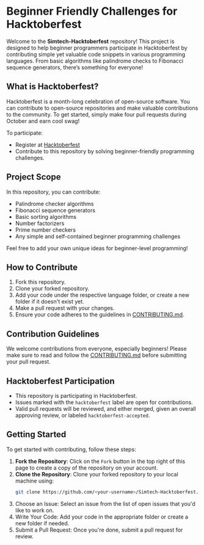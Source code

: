 # Beginner Friendly Challenges for Hacktoberfest

Welcome to the **Simtech-Hacktoberfest** repository! This project is designed to help beginner programmers participate in Hacktoberfest by contributing simple yet valuable code snippets in various programming languages. From basic algorithms like palindrome checks to Fibonacci sequence generators, there’s something for everyone!

## What is Hacktoberfest?

Hacktoberfest is a month-long celebration of open-source software. You can contribute to open-source repositories and make valuable contributions to the community. To get started, simply make four pull requests during October and earn cool swag!

To participate:
- Register at [Hacktoberfest](https://hacktoberfest.com/)
- Contribute to this repository by solving beginner-friendly programming challenges.

## Project Scope

In this repository, you can contribute:
- Palindrome checker algorithms
- Fibonacci sequence generators
- Basic sorting algorithms
- Number factorizers
- Prime number checkers
- Any simple and self-contained beginner programming challenges

Feel free to add your own unique ideas for beginner-level programming!

## How to Contribute

1. Fork this repository.
2. Clone your forked repository.
3. Add your code under the respective language folder, or create a new folder if it doesn't exist yet.
4. Make a pull request with your changes.
5. Ensure your code adheres to the guidelines in [CONTRIBUTING.md](./CONTRIBUTING.md).

## Contribution Guidelines

We welcome contributions from everyone, especially beginners! Please make sure to read and follow the [CONTRIBUTING.md](./CONTRIBUTING.md) before submitting your pull request.

## Hacktoberfest Participation

- This repository is participating in Hacktoberfest.
- Issues marked with the `hacktoberfest` label are open for contributions.
- Valid pull requests will be reviewed, and either merged, given an overall approving review, or labeled `hacktoberfest-accepted`.

## Getting Started

To get started with contributing, follow these steps:

1. **Fork the Repository**: Click on the `Fork` button in the top right of this page to create a copy of the repository on your account.
2. **Clone the Repository**: Clone your forked repository to your local machine using:
   ```bash
   git clone https://github.com/<your-username>/Simtech-Hacktoberfest.git
3. Choose an Issue: Select an issue from the list of open issues that you'd like to work on.
4. Write Your Code: Add your code in the appropriate folder or create a new folder if needed.
5. Submit a Pull Request: Once you're done, submit a pull request for review.
